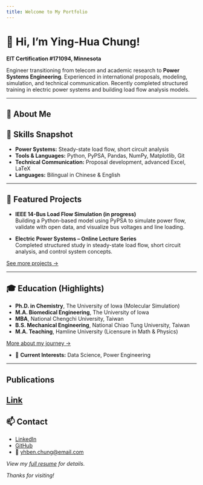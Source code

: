 ```yaml
---
title: Welcome to My Portfolio
---
```



# 👋 Hi, I’m Ying-Hua Chung!

**EIT Certification #171094, Minnesota**

Engineer transitioning from telecom and academic research to **Power Systems Engineering**. Experienced in international proposals, modeling, simulation, and technical communication. Recently completed structured training in electric power systems and building load flow analysis models.

---

## 🌱 About Me
## 🧩 Skills Snapshot

- **Power Systems:** Steady-state load flow, short circuit analysis
- **Tools & Languages:** Python, PyPSA, Pandas, NumPy, Matplotlib, Git
- **Technical Communication:** Proposal development, advanced Excel, LaTeX
- **Languages:** Bilingual in Chinese & English

---

## 🚀 Featured Projects

- **IEEE 14-Bus Load Flow Simulation (in progress)**  
  Building a Python-based model using PyPSA to simulate power flow, validate with open data, and visualize bus voltages and line loading.

- **Electric Power Systems – Online Lecture Series**  
  Completed structured study in steady-state load flow, short circuit analysis, and control system concepts.

[See more projects →](./projects.md)

---


## 🎓 Education (Highlights)

- **Ph.D. in Chemistry**, The University of Iowa (Molecular Simulation)
- **M.A. Biomedical Engineering**, The University of Iowa
- **MBA**, National Chengchi University, Taiwan
- **B.S. Mechanical Engineering**, National Chiao Tung University, Taiwan
- **M.A. Teaching**, Hamline University (Licensure in Math & Physics)

[More about my journey →](./about.md)


- 💼 **Current Interests:** Data Science, Power Engineering

---
## Publications
[Link](./publications.md)
---

## 📫 Contact

- [LinkedIn](https://www.linkedin.com/in/ying-hua-chung-7175362a/)  
- [GitHub](https://github.com/yinghua0)  
- 📧 yhben.chung@email.com

_View my [full resume](./resume.md) for details._



_Thanks for visiting!_

